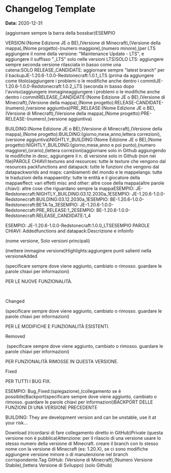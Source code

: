 # Changelog Template

**Data:** 2020-12-31

(aggiornare sempre la barra della bossbar)ESEMPIO

VERSION:(Nome Edizione JE o BE),(Versione di Minecraft),(Versione della mappa),(Nome progetto)-(numero maggiore),(numero minore),(per LTS aggiungere il nome della versione: "Maintenance Update - LTS", e aggiungere il suffisso "_LTS" solo nelle versioni LTS)SOLO LTS: aggiungere sempre seconda versione rilasciata in basso come una catena:SOLO RELEASE_CANDIDATE: aggiornare sempre "latest branch" per il backupJE-1.20.6-1.0.0-Redstonecraft:1.0.1_LTS (prima da aggiungere come titolo)aggiungere i problemi o le modifiche anche dentro i commitJE-1.20.6-1.0.0-Redstonecraft:1.0.2_LTS (seconda in basso dopo l'avviso)aggiungere immagineaggiungere i problemi o le modifiche anche dentro i commitRELEASE_CANDIDATE:(Nome Edizione JE o BE),(Versione di Minecraft),(Versione della mappa),(Nome progetto):RELEASE-CANDIDATE-(numero),(versione aggiuntiva)PRE_RELEASE:(Nome Edizione JE o BE),(Versione di Minecraft),(Versione della mappa),(Nome progetto):PRE-RELEASE-(numero),(versione aggiuntiva)

BUILDING:(Nome Edizione JE o BE),(Versione di Minecraft),(Versione della mappa),(Nome progetto):BUILDING:(giorno,mese,anno,lettera correzioni),(versione aggiuntiva)NIGHTLY_BUILDING:(Nome Edizione JE o BE),(Nome progetto):NIGHTLY_BUILDING:(giorno,mese,anno e poi punto),(numero maggiore),(orario),(lettera correzioni)aggiornare solo in Github aggiungendo le modifiche in desc, aggiungere il n. di versione solo in Github (non nei file)PAROLE CHIAVI:textures and resources: tutte le texture che vengono dal resources packfunctions and datapack: tutte le funzioni che vengono dal datapackworlds and maps: cambiamenti del mondo e le mappelangs: tutte le traduzioni della mappaentity: tutte le entità e il giocatore della mappaeffect: vari effetti misc and other: altre cose della mappa(altre parole chiavi): altre cose che riguardano sempre la mappaESEMPIO: JE-Redstonecraft:NIGHTLY_BUILDING:03.12.2030a_1ESEMPIO: JE-1.20.6-1.0.0-Redstonecraft:BUILDING:03.12.2030a_1ESEMPIO: BE-1.20.6-1.0.0-Redstonecraft:BETA:1a_3ESEMPIO: JE-1.20.6-1.0.0-Redstonecraft:PRE_RELEASE:1_2ESEMPIO: BE-1.20.6-1.0.0-Redstonecraft:RELEASE_CANDIDATE:1_4

ESEMPIO: JE-1.20.6-1.0.0-Redstonecraft:1.0.0_LTSESEMPIO PAROLE CHIAVI: Addedfunctions and datapack:Descrizione e infoinfo

(nome versione,
Solo versioni principali)

(mettere
immagine versione)Highlights:aggiungere punti salienti nella versioneAdded

(specificare sempre dove viene aggiunto, cambiato o rimosso. guardare le parole chiavi per informazioni)

PER LE NUOVE FUNZIONALITÀ.

 

Changed 

(specificare sempre dove viene aggiunto, cambiato o rimosso. guardare le parole chiavi per informazioni)

PER LE MODIFICHE E FUNZIONALITÀ ESISTENTI.



Removed

 (specificare sempre dove viene aggiunto, cambiato o rimosso. guardare le parole chiavi per informazioni)

PER FUNZIONALITÀ RIMOSSE IN QUESTA VERSIONE.



Fixed



PER TUTTI I BUG FIX.

ESEMPIO: Bug_Fixed:(spiegazione),(collegamento se è possibile)Backport(specificare sempre dove viene aggiunto, cambiato o rimosso. guardare le parole chiavi per informazioni)BACKPORT DELLE FUNZIONI DI UNA VERSIONE PRECEDENTE

BUILDING: They are development version and can be unstable, use it at your risk...

Download (ricordarsi di
fare collegamento diretto in GitHub)Private (questa versione non è pubblica)Attenzione: per il rilascio di una versione usare lo stesso numero della versione di Minecraft. creare il branch con lo stesso nome con la versione di Minecraft (es: 1.20.X), se ci sono modifiche aggiungere versione minore o di manutenzione nel branch corrispondente.Tag GitHub: (Versione di Minecraft),(Numero Versione Stabile),(lettera Versione di Sviluppo) (solo Github)
